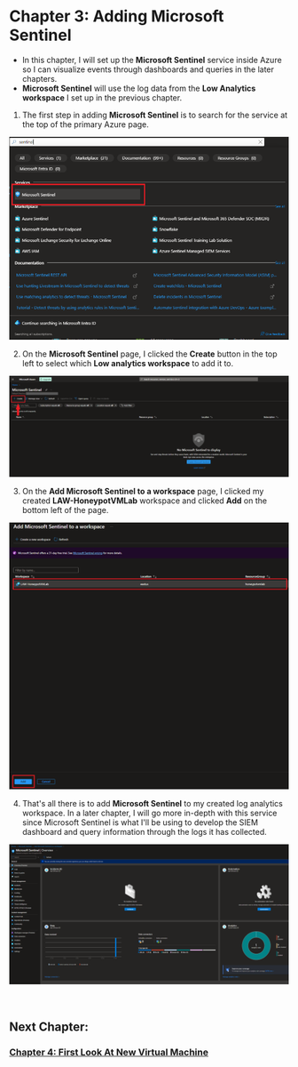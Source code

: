 # Chapter 3: Adding Microsoft Sentinel

- In this chapter, I will set up the **Microsoft Sentinel** service inside Azure so I can visualize events through dashboards and queries in the later chapters.
- **Microsoft Sentinel** will use the log data from the **Low Analytics workspace** I set up in the previous chapter.

1. The first step in adding **Microsoft Sentinel** is to search for the service at the top of the primary Azure page.
   
![Screenshot of Microsoft Sentinel search](https://raw.githubusercontent.com/skghprofile/Microsoft-Azure-SIEM-Project/main/images/c3-img1.PNG)

2. On the **Microsoft Sentinel** page, I clicked the **Create** button in the top left to select which **Low analytics workspace** to add it to.

![Screenshot of Microsoft Sentinel main page](https://raw.githubusercontent.com/skghprofile/Microsoft-Azure-SIEM-Project/main/images/c3-img2.PNG)

3. On the **Add Microsoft Sentinel to a workspace** page, I clicked my created **LAW-HoneypotVMLab** workspace and clicked **Add** on the bottom left of the page.

![Screenshot of Microsoft Sentinel add to workspace](https://raw.githubusercontent.com/skghprofile/Microsoft-Azure-SIEM-Project/main/images/c3-img3.PNG)

4. That's all there is to add **Microsoft Sentinel** to my created log analytics workspace. In a later chapter, I will go more in-depth with this service since Microsoft Sentinel is what I'll be using to develop the SIEM dashboard and query information through the logs it has collected.

![Screenshot of Microsoft Sentinel overview](https://raw.githubusercontent.com/skghprofile/Microsoft-Azure-SIEM-Project/main/images/c3-img4.PNG)

&nbsp;

## Next Chapter: 
### [Chapter 4: First Look At New Virtual Machine](https://github.com/skghprofile/Microsoft-Azure-SIEM-Project/blob/main/chapters/Chapter4_ConnectingToVM.md)